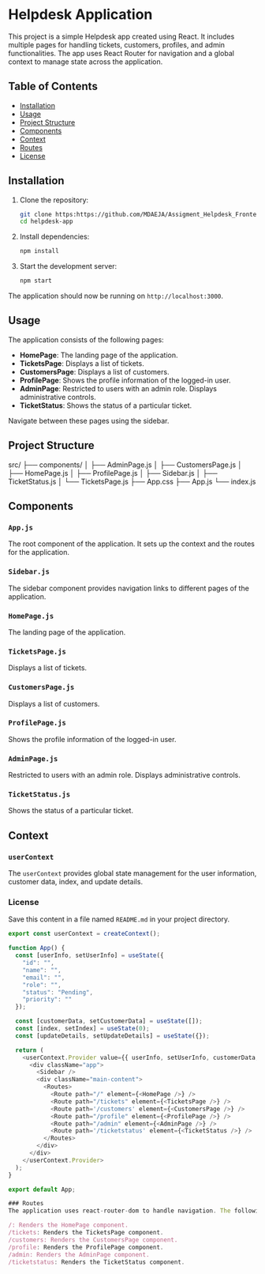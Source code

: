 # Helpdesk Application

This project is a simple Helpdesk app created using React. It includes multiple pages for handling tickets, customers, profiles, and admin functionalities. The app uses React Router for navigation and a global context to manage state across the application.

## Table of Contents
- [Installation](#installation)
- [Usage](#usage)
- [Project Structure](#project-structure)
- [Components](#components)
- [Context](#context)
- [Routes](#routes)
- [License](#license)

## Installation

1. Clone the repository:
    ```bash
    git clone https:https://github.com/MDAEJA/Assigment_Helpdesk_Frontend.git
    cd helpdesk-app
    ```

2. Install dependencies:
    ```bash
    npm install
    ```

3. Start the development server:
    ```bash
    npm start
    ```

The application should now be running on `http://localhost:3000`.

## Usage

The application consists of the following pages:
- **HomePage**: The landing page of the application.
- **TicketsPage**: Displays a list of tickets.
- **CustomersPage**: Displays a list of customers.
- **ProfilePage**: Shows the profile information of the logged-in user.
- **AdminPage**: Restricted to users with an admin role. Displays administrative controls.
- **TicketStatus**: Shows the status of a particular ticket.

Navigate between these pages using the sidebar.

## Project Structure

src/
├── components/
│ ├── AdminPage.js
│ ├── CustomersPage.js
│ ├── HomePage.js
│ ├── ProfilePage.js
│ ├── Sidebar.js
│ ├── TicketStatus.js
│ └── TicketsPage.js
├── App.css
├── App.js
└── index.js

## Components

### `App.js`

The root component of the application. It sets up the context and the routes for the application.

### `Sidebar.js`

The sidebar component provides navigation links to different pages of the application.

### `HomePage.js`

The landing page of the application.

### `TicketsPage.js`

Displays a list of tickets.

### `CustomersPage.js`

Displays a list of customers.

### `ProfilePage.js`

Shows the profile information of the logged-in user.

### `AdminPage.js`

Restricted to users with an admin role. Displays administrative controls.

### `TicketStatus.js`

Shows the status of a particular ticket.

## Context

### `userContext`

The `userContext` provides global state management for the user information, customer data, index, and update details.

### License
Save this content in a file named `README.md` in your project directory.

```javascript
export const userContext = createContext();

function App() {
  const [userInfo, setUserInfo] = useState({
    "id": "",
    "name": "",
    "email": "",
    "role": "",
    "status": "Pending",
    "priority": ""
  });

  const [customerData, setCustomerData] = useState([]);
  const [index, setIndex] = useState(0);
  const [updateDetails, setUpdateDetails] = useState({});

  return (
    <userContext.Provider value={{ userInfo, setUserInfo, customerData, setCustomerData, index, setIndex, updateDetails, setUpdateDetails }}>
      <div className="app">
        <Sidebar />
        <div className="main-content">
          <Routes>
            <Route path="/" element={<HomePage />} />
            <Route path="/tickets" element={<TicketsPage />} />
            <Route path='/customers' element={<CustomersPage />} />
            <Route path="/profile" element={<ProfilePage />} />
            <Route path="/admin" element={<AdminPage />} />
            <Route path='/ticketstatus' element={<TicketStatus />} />
          </Routes>
        </div>
      </div>
    </userContext.Provider>
  );
}

export default App;

### Routes
The application uses react-router-dom to handle navigation. The following routes are defined:

/: Renders the HomePage component.
/tickets: Renders the TicketsPage component.
/customers: Renders the CustomersPage component.
/profile: Renders the ProfilePage component.
/admin: Renders the AdminPage component.
/ticketstatus: Renders the TicketStatus component.





